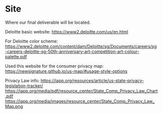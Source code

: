 # Site

Where our final deliverable will be located.


Deloitte basic website:
https://www2.deloitte.com/us/en.html

For Deloitte color scheme:
https://www2.deloitte.com/content/dam/Deloitte/sg/Documents/careers/sg-careers-deloitte-sg-50th-anniversary-art-competition-art-colour-palette.pdf

Used this website for the consumer privacy map:
https://newsignature.github.io/us-map/#usage-style-options

Privacy Law info:
https://iapp.org/resources/article/us-state-privacy-legislation-tracker/
https://iapp.org/media/pdf/resource_center/State_Comp_Privacy_Law_Chart.pdf
https://iapp.org/media/images/resource_center/State_Comp_Privacy_Law_Map.png
